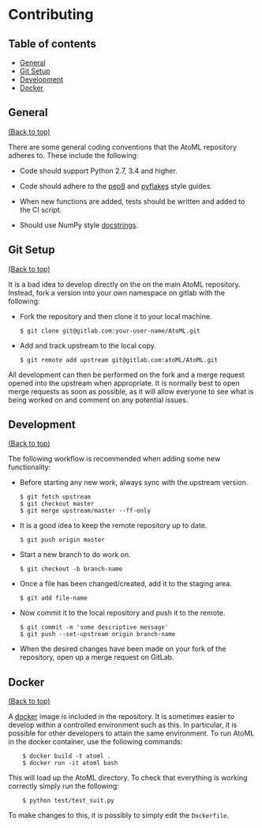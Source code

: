 # Contributing

## Table of contents

-   [General](#general)
-   [Git Setup](#git-setup)
-   [Development](#development)
-   [Docker](#docker)

## General
[(Back to top)](#table-of-contents)

There are some general coding conventions that the AtoML repository adheres to.
These include the following:

*   Code should support Python 2.7, 3.4 and higher.

*   Code should adhere to the [pep8](https://www.python.org/dev/peps/pep-0008/)
    and [pyflakes](https://pypi.python.org/pypi/pyflakes) style guides.

*   When new functions are added, tests should be written and added to the CI
    script.

*   Should use NumPy style [docstrings](https://github.com/numpy/numpy/blob/master/doc/HOWTO_DOCUMENT.rst.txt).

## Git Setup
[(Back to top)](#table-of-contents)

It is a bad idea to develop directly on the on the main AtoML repository.
Instead, fork a version into your own namespace on gitlab with the following:

*   Fork the repository and then clone it to your local machine.

        $ git clone git@gitlab.com:your-user-name/AtoML.git

*   Add and track upstream to the local copy.

        $ git remote add upstream git@gitlab.com:atoML/AtoML.git

All development can then be performed on the fork and a merge request opened
into the upstream when appropriate. It is normally best to open merge requests
as soon as possible, as it will allow everyone to see what is being worked on
and comment on any potential issues.

## Development
[(Back to top)](#table-of-contents)

The following workflow is recommended when adding some new functionality:

*   Before starting any new work, always sync with the upstream version.

        $ git fetch upstream
        $ git checkout master
        $ git merge upstream/master --ff-only

*   It is a good idea to keep the remote repository up to date.

        $ git push origin master

*   Start a new branch to do work on.

        $ git checkout -b branch-name

*   Once a file has been changed/created, add it to the staging area.

        $ git add file-name

*   Now commit it to the local repository and push it to the remote.

        $ git commit -m 'some descriptive message'
        $ git push --set-upstream origin branch-name

*   When the desired changes have been made on your fork of the repository,
    open up a merge request on GitLab.

## Docker
[(Back to top)](#table-of-contents)

A [docker](https://www.docker.com) image is included in the repository. It is
sometimes easier to develop within a controlled environment such as this. In
particular, it is possible for other developers to attain the same environment.
To run AtoML in the docker container, use the following commands:

        $ docker build -t atoml .
        $ docker run -it atoml bash

This will load up the AtoML directory. To check that everything is working
correctly simply run the following:

        $ python test/test_suit.py

To make changes to this, it is possibly to simply edit the `Dockerfile`.
